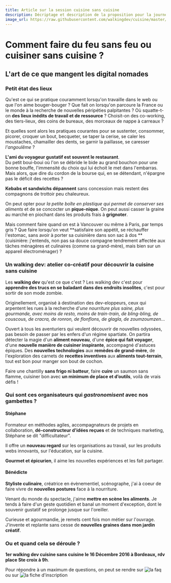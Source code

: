 ```yaml
---
title: Article sur la session cuisine sans cuisine
description: Décriptage et description de la proposition pour la journée
image_url: https://raw.githubusercontent.com/walkingdev/cuisine/master/media/puzzle-eat2.jpg
---
```


# Comment faire du feu sans feu ou cuisiner sans cuisine ?

[](https://raw.githubusercontent.com/walkingdev/cuisine/master/media/cuisine-outside.jpg)

## L'art de ce que mangent les digital nomades

### Petit état des lieux

Qu'est ce qui se pratique couramment lorsqu'on travaille dans le web ou que l'on aime bouger-bouger ? 
Que fait on lorsqu'on parcoure la France ou le monde à la recherche de nouvelles péripéties palpitantes ? 
Où squatte-t-on **des lieux inédits de travail et de ressource** ? 
Choisit-on des co-working, des tiers-lieux, des coins de bureaux, des morceaux de nappe à carreaux ?  

Et quelles sont alors les pratiques courantes pour se sustenter, consommer, picorer, croquer un bout, becqueter, se taper la cerise, se caler les moustaches, chamailler des dents, se garnir la paillasse, se caresser *l'angoulême* ?  

**L'ami du voyageur gustatif est souvent le restaurant**.  
Du petit boui-boui où l'on se débride le bide au grand bouchon pour une bonne bouffe, l'immensité du choix qui lui échoit le met dans l'embarras.  
Mais alors, que dire du cordon de la bourse qui, en se détendant, n'épargne pas le déficit des recettes ?  

**Kebabs et sandwichs dépannent** sans concession mais restent des compagnons de trottoir peu chaleureux. 
 
On peut opter pour *la petite boîte en plastique qui permet de conserver ses aliments* et de se concocter un **pique-nique**.
On peut aussi casser la graine au marché en piochant dans les produits frais à **grignoter**.  

[](https://raw.githubusercontent.com/walkingdev/cuisine/master/media/marche-legumes.jpg)

Mais comment faire quand on est à Vancouver ou même à Paris, par temps gris ? 
Que faire lorsqu'on veut **satisfaire son appétit, se réchauffer l'estomac, sans avoir à porter sa cuisinière dans son sac à dos ** (cuisinière: j'entends, non pas sa douce compagne tendrement affectée aux tâches ménagères et culinaires (comme sa grand-mère), mais bien sur un appareil électroménager)  ?  

### Un walking dev: atelier co-créatif pour découvrir la cuisine sans cuisine

Les **walking dev** qu'est ce que c'est ? 
Les walking dev c'est pour **apprendre des trucs en se baladant dans des endroits insolites**, c'est pour sortir de son mode zombie.  

Originellement, organisé à destination des dev-eloppeurs, ceux qui arpentent les rues à la recherche d'*une nourriture plus saine, plus gourmande, avec moins de resto, moins de train-train, de bling-bling, de couscous, de cracra, de ronron, de flonflons, de glagla, de zoumzoumzen*...  

Ouvert à tous les aventuriers qui veulent découvrir de nouvelles odyssées, pas besoin de passer par les enfers d'un régime spartiate.
On partira détecter la magie d'un **aliment nouveau**, d'une **épice qui fait voyager**, d'une **nouvelle manière de cuisiner inspirante**, accompagné d'astuces épiques.
Des **nouvelles technologies** aux **remèdes de grand-mère**, de l'exploration des carnets de **recettes inventives** aux **aliments tout-terrain**, tout est bon pour manger son bout de cochon. 

Faire une chantilly **sans frigo ni batteur**, faire **cuire** un saumon sans flamme, cuisiner bon avec **un minimum de place et d’outils**, voilà de vrais défis ! 

[](https://raw.githubusercontent.com/walkingdev/cuisine/master/media/puzzle-eat.jpg)

### Qui sont ces organisateurs qui *gastronomisent* avec nos gambettes ?  

#### Stéphane

Formateur en méthodes agiles, accompagnateurs de projets en collaboration, **dé-constructeur d'idées reçues** et de techniques marketing, Stéphane se dit "difficultateur".  

Il offre un **nouveau regard** sur les organisations au travail, sur les produits webs innovants, sur l'éducation, sur la cuisine.

**Gourmet et épicurien**, il aime les nouvelles expériences et les fait partager.

#### Bénédicte 

**Styliste culinaire**, créatrice en évènementiel, scénographe, j'ai à coeur de faire vivre de **nouvelles postures** face à la nourriture.  

Venant du monde du spectacle, j'aime **mettre en scène les aliments**. Je tends à faire d'un geste quotidien et banal un moment d'exception, dont le souvenir gustatif se prolonge jusque sur l'oreiller.  

Curieuse et agourmandie, je remets cent fois mon métier sur l'ouvrage. J'invente et replante sans cesse de **nouvelles graines dans mon jardin créatif**.   

### Ou et quand cela se déroule ?  

**1er walking dev cuisine sans cuisine le 16 Décembre 2016 à Bordeaux, rdv place Ste croix à 9h**.

Pour répondre à un maximum de questions, on peut se rendre sur ![la faq](http://www.multibao.org/#walkingdev/cuisine/blob/master/v33-faq.md) ou sur ![la fiche d'inscription](https://www.eventbrite.fr/e/billets-walking-dev-cuisine-sans-cuisine-29078499575)  







